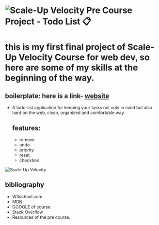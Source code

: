 # ![Scale-Up Velocity](./readme-files/logo-main.png) Pre Course Project - Todo List 📋

# this is my first final project of Scale-Up Velocity Course for web dev, so here are some of my skills at the beginning of the way.
  
## boilerplate: here is a link- [website](https://omerokach.github.io/pre-course-2021-final-boilerplate/src/index)
- A todo-list application for keeping your tasks not only in mind but also hard on the web, clean, organized and comfortable way.
   ## features: 
   - remove 
   - undo
   - priority 
   - reset.
   - checkbox

![Scale-Up Velocity](./readme-files/todo-List.gif)

## bibliography

- W3school.com
- MDN
- GOOGLE of course
- Stack Overflow
- Resources of the pre course.


